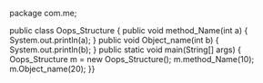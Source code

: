 package com.me;

public class Oops_Structure {
	public void method_Name(int a)
	{
System.out.println(a);
}
public void Object_name(int b) {
	System.out.println(b);
}
public static void main(String[] args) {
	Oops_Structure m = new Oops_Structure();
	m.method_Name(10);
	m.Object_name(20);
}}
